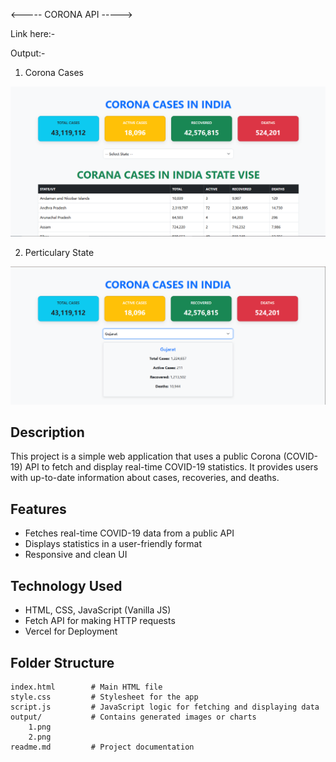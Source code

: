 <-----  CORONA API  ----->

Link here:-

Output:-
1. Corona Cases

![alt text](./output/1.png)

2. Perticulary State

![alt text](./output/2.png)

## Description
This project is a simple web application that uses a public Corona (COVID-19) API to fetch and display real-time COVID-19 statistics. It provides users with up-to-date information about cases, recoveries, and deaths.

## Features
- Fetches real-time COVID-19 data from a public API
- Displays statistics in a user-friendly format
- Responsive and clean UI

## Technology Used
- HTML, CSS, JavaScript (Vanilla JS)
- Fetch API for making HTTP requests
- Vercel for Deployment

## Folder Structure
```
index.html        # Main HTML file
style.css         # Stylesheet for the app
script.js         # JavaScript logic for fetching and displaying data
output/           # Contains generated images or charts
    1.png
    2.png
readme.md         # Project documentation
```


